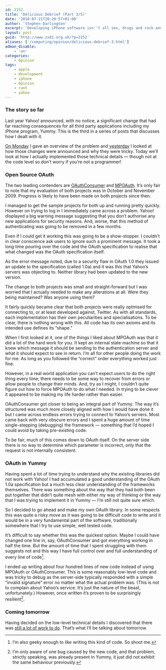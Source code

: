 ```yaml
---
id: 2152
title: 'Delicious Debrief (Part 3/5)'
date: '2010-07-21T20:20:57+01:00'
author: 'Stephen Darlington'
excerpt: 'Developing iPhone software isn''t all sex, drugs and rock and roll. Sometime you have to make difficult changes because of things outside your control. Here is part three of my story from late last year.'
layout: post
guid: 'http://www.zx81.org.uk/?p=2152'
aliases: ['/computing/opinion/delicious-debrief-3.html']
adman_disable:
    - 'on'
categories:
    - Opinion
tags:
    - apple
    - development
    - iphone
    - Opinion
    - rant
    - yahoo
---
```


### The story so far

Last year Yahoo! announced, with no notice, a significant change that had far reaching consequences for all third party applications including my iPhone program, Yummy. This is the third in a series of posts that discusses how I dealt with it.

[On Monday](http://www.zx81.org.uk/computing/opinion/delicious-debrief.html) I gave an overview of the problem and [yesterday](http://www.zx81.org.uk/computing/opinion/delicious-debrief-2.html) I looked at how those changes were announced and why they were tricky. Today we’ll look at how I actually implemented those technical details — though not at the code level so don’t worry if you’re not a programmer!

### Open Source OAuth

The two leading contenders are [OAuthConsumer](http://code.google.com/p/oauthconsumer/) and [MPOAuth](http://code.google.com/p/mpoauthconnection/). It’s only fair to note that my evaluation of both projects was in October and November 2009. Progress is likely to have been made on both projects since then.

I managed to get the sample projects for both up and running pretty quickly. However on trying to log in I immediately came across a problem. Yahoo! displayed a big warning message suggesting that you don’t authorise any new applications for security reasons. And, worse, that this method of authenticating was going to be removed in a few months.

Even if I could get it working this was going to be a show-stopper. I couldn’t in clear conscience ask users to ignore such a prominent message. It took a long time pouring over the code and the OAuth specification to realise that what changed was the OAuth specification itself.

As the error message noted, due to a security flaw in OAuth 1.0 they issued an update to the specification (called 1.0a) and it was *this* that Yahoo’s servers was objecting to. Neither library had been updated to the new version.

The change to both projects was small and straight-forward but I was worried that I actually needed to make any alterations at all. Were they being maintained? Was anyone using them?

It fairly quickly became clear that both projects were really optmised for connecting to, or at least developed against, Twitter. As with all standards, each implementation has their own peculiarities and specialisations. To be clear, there is nothing wrong with this. All code has its own axioms and its intended use defines its “shape.”

When I first looked at it, one of the things I liked about MPOAuth was that it did a lot of the hard work for you. It kept an internal state machine so that it knew which message it should be sending to the authentication server and what it should expect to see in return. I’m all for other people doing the work for me. As long as you followed the “correct” order everything worked just fine.

However, in a real world application you can’t expect users to do the right thing every time; there needs to be some way to recover from errors or allow people to change their minds. And, try as I might, I couldn’t quite figure out how to force MPOAuth to do what I needed. In trying to be clever it appeared to be making my life harder rather than easier.

OAuthConsumer got closer to being an integral part of Yummy. The way it’s structured was much more closely aligned with how I would have done it but I came across endless errors trying to connect to Yahoo’s servers. Most came back with very obscure errors and I spent a huge amount of time single-stepping (debugging) the framework — something that I’d hoped I could avoid by taking pre-existing code.

To be fair, much of this comes down to OAuth itself. On the server side there is no way to determine which parameter is incorrect, only that the request is not internally consistent.

### OAuth in Yummy

Having spent a lot of time trying to understand why the existing libraries did not work with Yahoo! I had accumulated a good understanding of the OAuth 1.0a specification but a much less clear understanding of the frameworks themselves. There was something about the way that they had both been put together that didn’t quite mesh with either my way of thinking or the way that I was trying to implement it in Yummy — I’m still not quite sure which.

So I decided to go ahead and make my own OAuth library. In some respects this was quite a risky move as it was going to be difficult code to write and it would be in a very fundamental part of the software, traditionally somewhere that I try to use simple, well tested code.

It’s difficult to say whether this was the quickest option. Maybe I could have changed one line in, say, OAuthConsumer and got everything working in half the time. But the amount of time that I spent struggling with them suggests not and this way I have full control over and full understanding of every line of code[^1].

I ended up writing about four hundred lines of new code instead of using MPOAuth or OAuthConsumer. This is some reasonably low-level code and was tricky to debug as the server-side typically responded with a simple “invalid signature” error no matter what the actual problem was. (This is not to complain about Yahoo’s service. It’s just the nature of the beast, unfortunately.) However, once written it’s proven to be surprisingly resilient[^2].

### Coming tomorrow

Having decided on the low-level technical details I discovered that there was [still a lot of work to do](http://www.zx81.org.uk/computing/opinion/delicious-debrief-4.html). That’s what I’ll be talking about tomorrow.
[^1]: I’m also geeky enough to *like* writing this kind of code. So shoot me.
[^2]: I’m only aware of one bug caused by the new code, and that problem, strictly speaking, was already present in Yummy, it just did not exhibit the same behaviour previously.
